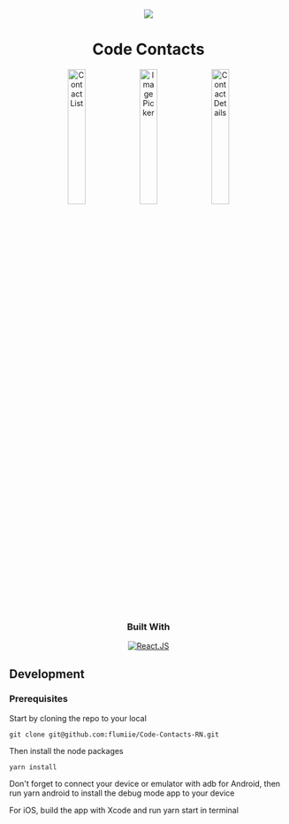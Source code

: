 <!-- ABOUT THE PROJECT -->

###

<p align="center">
  <img src="https://github.com/Code-id-Test/Code-Contacts-RN/assets/8995187/30a4dfe1-5283-43a5-a469-52e0f00c1bb7"/>
</p>

<h1 align="center">Code Contacts</h1>

<p align="center">
<!--   <img src="https://github.com/Code-id-Test/Code-Contacts-RN/assets/8995187/0797705c-0e38-41c3-9201-3d06c3e677b2" alt="Contact List" style="width: 25%; height: 25%" /> -->
  <img src="https://github.com/Code-id-Test/Code-Contacts-RN/assets/8995187/b69d6fcf-d5e3-413d-9cd8-6751552f8904" alt="Contact List" style="width: 25%; height: 25%" />
  <img src="https://github.com/Code-id-Test/Code-Contacts-RN/assets/8995187/8716f25c-4ff4-45d8-bf00-4a5f3c9f8d89" alt="Image Picker" style="width: 25%; height: 25%" />
  <img src="https://github.com/Code-id-Test/Code-Contacts-RN/assets/8995187/653ec6a0-5b09-4807-8fd3-b1e44e1f0505" alt="Contact Details" style="width: 25%; height: 25%" />
</p>

<h3 align="center">Built With</h3>
<p align="center">
  <a href="https://reactjs.org/">
    <img src="https://img.shields.io/badge/React-20232A?style=for-the-badge&logo=react&logoColor=61DAFB" alt="React.JS" />
  </a>
</p>

<!-- DEVELOPMENT -->

## Development

### Prerequisites

Start by cloning the repo to your local

```
git clone git@github.com:flumiie/Code-Contacts-RN.git
```

Then install the node packages

```
yarn install
```

Don't forget to connect your device or emulator with adb for Android, then run yarn android to install the debug mode app to your device

For iOS, build the app with Xcode and run yarn start in terminal
